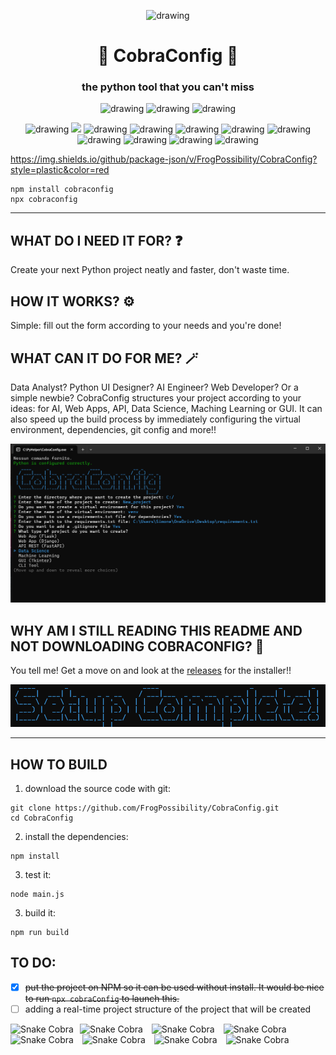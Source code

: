 <p align="center">
  <img src=".github/icon.ico" alt="drawing" width="200"/>
</p>

<h1 align="center">🐍 CobraConfig 🐍</h1>


<h3 align="center">the python tool that you can't miss</h3>

<p align="center">
  <img src="https://img.shields.io/badge/CobraConfig-blue?style=plastic" alt="drawing" width="100"/>
  <img src="https://img.shields.io/badge/best_tool-yellow?style=plastic" alt="drawing" width="100"/>
  <img src="https://img.shields.io/badge/In_the_world-green?style=plastic" alt="drawing" width="100"/>
</p>

<p align="center">
  <img src="https://img.shields.io/github/stars/FrogPossibility/CobraConfig" alt="drawing" width="90"/>
  <img src="https://img.shields.io/npm/d18m/cobraconfig?style=plastic&label=npm%20downloads" width="150"/>
  <img src="https://img.shields.io/github/downloads/FrogPossibility/CobraConfig/total?style=plastic&label=Installer%20downloads" alt="drawing" width="170"/>
  <img src="https://img.shields.io/github/search/FrogPossibility/CobraConfig/cobraconfig?style=plastic&label=searches" alt="drawing" width="100"/>
  <img src="https://img.shields.io/github/forks/FrogPossibility/CobraConfig" alt="drawing" width="90"/>
  <img src="https://img.shields.io/github/commit-activity/t/FrogPossibility/CobraConfig?style=plastic&color=red" alt="drawing" width="110"/>
  <img src="https://img.shields.io/github/release-date/FrogPossibility/CobraConfig?style=plastic" alt="drawing" width="230"/>
  <img src="https://img.shields.io/github/repo-size/FrogPossibility/CobraConfig?style=plastic" alt="drawing" width="140"/>
  <img src="https://img.shields.io/npm/unpacked-size/cobraconfig?style=plastic&label=npm%20size" alt="drawing" width="150"/>
  <img src="https://img.shields.io/github/watchers/FrogPossibility/CobraConfig" alt="drawing" width="110"/>
  <img src="https://img.shields.io/github/package-json/v/FrogPossibility/CobraConfig?style=plastic&color=red" alt="drawing" width="120"/>
</p>

 https://img.shields.io/github/package-json/v/FrogPossibility/CobraConfig?style=plastic&color=red






```
npm install cobraconfig
npx cobraconfig
```
________________________

## WHAT DO I NEED IT FOR? ❓
Create your next Python project neatly and faster, don't waste time. 

## HOW IT WORKS? ⚙️
Simple: fill out the form according to your needs and you're done!

## WHAT CAN IT DO FOR ME? 🪄
Data Analyst? Python UI Designer? AI Engineer? Web Developer? Or a simple newbie? CobraConfig structures your project according to your ideas: for AI, Web Apps, API, Data Science, Maching Learning or GUI. 
It can also speed up the build process by immediately configuring the virtual environment, dependencies, git config and more!!

![screenshot1](.github/screen1.png)

## WHY AM I STILL READING THIS README AND NOT DOWNLOADING COBRACONFIG? 🤡
You tell me! Get a move on and look at the [releases](https://github.com/FrogPossibility/CobraConfig/releases/tag/v.1.2.1-x64) for the installer!!

![.github/screen3.png](.github/screen3.png)

________________________

## HOW TO BUILD
1. download the source code with git:
```
git clone https://github.com/FrogPossibility/CobraConfig.git
cd CobraConfig
```

2. install the dependencies:
```
npm install
```

3. test it:
```
node main.js
```

3. build it:
```
npm run build
```

## TO DO:

- [X]  ~~put the project on NPM so it can be used without install. It would be nice to run `npx cobraConfig` to launch this.~~
- [ ] adding a real-time project structure 
of the project that will be created

<img src=".github/Snake-cobra.gif" width="100" height="100" alt="Snake Cobra" style="margin-right: 10px;"><img src=".github/Snake-cobra.gif" width="100" height="100" alt="Snake Cobra" style="margin-right: 10px;">
<img src=".github/Snake-cobra.gif" width="100" height="100" alt="Snake Cobra" style="margin-right: 10px;">
<img src=".github/Snake-cobra.gif" width="100" height="100" alt="Snake Cobra" style="margin-right: 10px;"><img src=".github/Snake-cobra.gif" width="100" height="100" alt="Snake Cobra" style="margin-right: 10px;">
<img src=".github/Snake-cobra.gif" width="100" height="100" alt="Snake Cobra" style="margin-right: 10px;">
<img src=".github/Snake-cobra.gif" width="100" height="100" alt="Snake Cobra" style="margin-right: 10px;">
<img src=".github/Snake-cobra.gif" width="100" height="100" alt="Snake Cobra" style="margin-right: 10px;">


